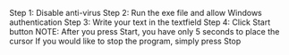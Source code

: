 Step 1: Disable anti-virus
Step 2: Run the exe file and allow Windows authentication
Step 3: Write your text in the textfield
Step 4: Click Start button
NOTE: After you press Start, you have only 5 seconds to place the cursor
If you would like to stop the program, simply press Stop
